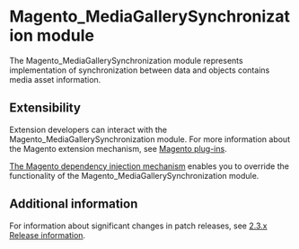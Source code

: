 # Magento_MediaGallerySynchronization module

The Magento_MediaGallerySynchronization module represents implementation of synchronization between data and objects contains
media asset information.

## Extensibility

Extension developers can interact with the Magento_MediaGallerySynchronization module. For more information about the Magento extension mechanism, see [Magento plug-ins](https://devdocs.magento.com/guides/v2.3/extension-dev-guide/plugins.html).

[The Magento dependency injection mechanism](https://devdocs.magento.com/guides/v2.3/extension-dev-guide/depend-inj.html) enables you to override the functionality of the Magento_MediaGallerySynchronization module.

## Additional information

For information about significant changes in patch releases, see [2.3.x Release information](https://devdocs.magento.com/guides/v2.3/release-notes/bk-release-notes.html).
